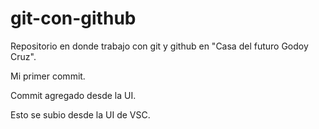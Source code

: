 # git-con-github
Repositorio en donde trabajo con git y github en "Casa del futuro Godoy Cruz".

Mi primer commit.

Commit agregado desde la UI.

Esto se subio desde la UI de VSC.